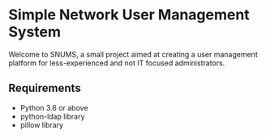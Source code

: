 # Simple Network User Management System

Welcome to SNUMS, a small project aimed at creating a user management platform for less-experienced and not IT focused administrators.

## Requirements
* Python 3.6 or above
* python-ldap library
* pillow library

